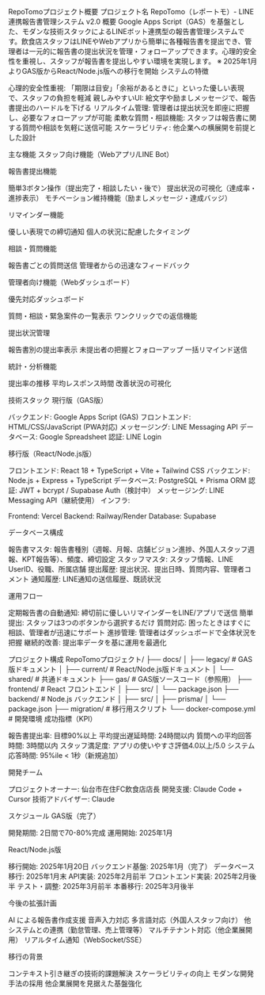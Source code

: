 RepoTomoプロジェクト概要
プロジェクト名
RepoTomo（レポートモ）- LINE連携報告書管理システム v2.0
概要
Google Apps Script（GAS）を基盤とした、モダンな技術スタックによるLINEボット連携型の報告書管理システムです。飲食店スタッフはLINEやWebアプリから簡単に各種報告書を提出でき、管理者は一元的に報告書の提出状況を管理・フォローアップできます。心理的安全性を重視し、スタッフが報告書を提出しやすい環境を実現します。
※ 2025年1月よりGAS版からReact/Node.js版への移行を開始
システムの特徴

心理的安全性重視: 「期限は目安」「余裕があるときに」といった優しい表現で、スタッフの負担を軽減
親しみやすいUI: 絵文字や励ましメッセージで、報告書提出のハードルを下げる
リアルタイム管理: 管理者は提出状況を即座に把握し、必要なフォローアップが可能
柔軟な質問・相談機能: スタッフは報告書に関する質問や相談を気軽に送信可能
スケーラビリティ: 他企業への横展開を前提とした設計

主な機能
スタッフ向け機能（Webアプリ/LINE Bot）

報告書提出機能

簡単3ボタン操作（提出完了・相談したい・後で）
提出状況の可視化（達成率・進捗表示）
モチベーション維持機能（励ましメッセージ・達成バッジ）


リマインダー機能

優しい表現での締切通知
個人の状況に配慮したタイミング


相談・質問機能

報告書ごとの質問送信
管理者からの迅速なフィードバック



管理者向け機能（Webダッシュボード）

優先対応ダッシュボード

質問・相談・緊急案件の一覧表示
ワンクリックでの返信機能


提出状況管理

報告書別の提出率表示
未提出者の把握とフォローアップ
一括リマインド送信


統計・分析機能

提出率の推移
平均レスポンス時間
改善状況の可視化



技術スタック
現行版（GAS版）

バックエンド: Google Apps Script (GAS)
フロントエンド: HTML/CSS/JavaScript (PWA対応)
メッセージング: LINE Messaging API
データベース: Google Spreadsheet
認証: LINE Login

移行版（React/Node.js版）

フロントエンド: React 18 + TypeScript + Vite + Tailwind CSS
バックエンド: Node.js + Express + TypeScript
データベース: PostgreSQL + Prisma ORM
認証: JWT + bcrypt / Supabase Auth（検討中）
メッセージング: LINE Messaging API（継続使用）
インフラ:

Frontend: Vercel
Backend: Railway/Render
Database: Supabase



データベース構成

報告書マスタ: 報告書種別（週報、月報、店舗ビジョン進捗、外国人スタッフ週報、KPT報告等）、頻度、締切設定
スタッフマスタ: スタッフ情報、LINE UserID、役職、所属店舗
提出履歴: 提出状況、提出日時、質問内容、管理者コメント
通知履歴: LINE通知の送信履歴、既読状況

運用フロー

定期報告書の自動通知: 締切前に優しいリマインダーをLINE/アプリで送信
簡単提出: スタッフは3つのボタンから選択するだけ
質問対応: 困ったときはすぐに相談、管理者が迅速にサポート
進捗管理: 管理者はダッシュボードで全体状況を把握
継続的改善: 提出率データを基に運用を最適化

プロジェクト構成
RepoTomoプロジェクト/
├── docs/
│   ├── legacy/                  # GAS版ドキュメント
│   ├── current/                 # React/Node.js版ドキュメント
│   └── shared/                  # 共通ドキュメント
├── gas/                         # GAS版ソースコード（参照用）
├── frontend/                    # React フロントエンド
│   ├── src/
│   └── package.json
├── backend/                     # Node.js バックエンド
│   ├── src/
│   ├── prisma/
│   └── package.json
├── migration/                   # 移行用スクリプト
└── docker-compose.yml          # 開発環境
成功指標（KPI）

報告書提出率: 目標90%以上
平均提出遅延時間: 24時間以内
質問への平均回答時間: 3時間以内
スタッフ満足度: アプリの使いやすさ評価4.0以上/5.0
システム応答時間: 95%ile < 1秒（新規追加）

開発チーム

プロジェクトオーナー: 仙台市在住FC飲食店店長
開発支援: Claude Code + Cursor
技術アドバイザー: Claude

スケジュール
GAS版（完了）

開発期間: 2日間で70-80%完成
運用開始: 2025年1月

React/Node.js版

移行開始: 2025年1月20日
バックエンド基盤: 2025年1月（完了）
データベース移行: 2025年1月末
API実装: 2025年2月前半
フロントエンド実装: 2025年2月後半
テスト・調整: 2025年3月前半
本番移行: 2025年3月後半

今後の拡張計画

AI による報告書作成支援
音声入力対応
多言語対応（外国人スタッフ向け）
他システムとの連携（勤怠管理、売上管理等）
マルチテナント対応（他企業展開用）
リアルタイム通知（WebSocket/SSE）

移行の背景

コンテキスト引き継ぎの技術的課題解決
スケーラビリティの向上
モダンな開発手法の採用
他企業展開を見据えた基盤強化